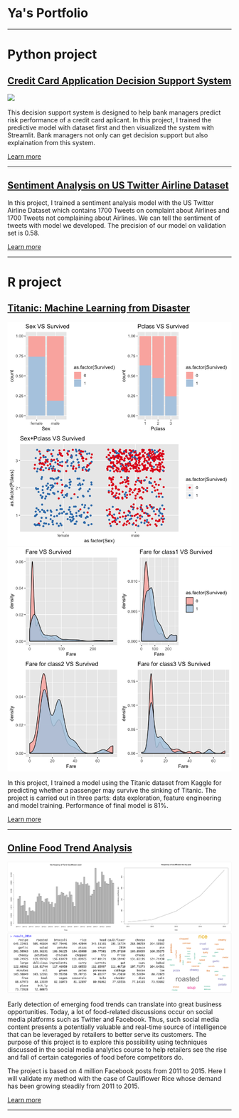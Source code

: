 # Ya's Portfolio

---

# Python project

## [Credit Card Application Decision Support System](https://yaliu0703.github.io/DecisionSupportSystem/)

<img src="https://github.com/yaliu0703/DecisionSupportSystem/blob/master/img/Decision%20Support%20System.jpg?raw=true"/>

This decision support system is designed to help bank managers predict risk performance of a credit card aplicant. In this project, I trained the predictive model with dataset first and then visualized the system with Streamlit. Bank managers not only can get decision support but also explaination from this system.


[Learn more](https://yaliu0703.github.io/DecisionSupportSystem/)


---


## [Sentiment Analysis on US Twitter Airline Dataset](/SentimentAnalysisOnUSTwitterAirlineDataset)

In this project, I trained a sentiment analysis model with the US Twitter Airline Dataset which contains 1700 Tweets on complaint about Airlines and 1700 Tweets not complaining about Airlines. We can tell the sentiment of tweets with model we developed. The precision of our model on validation set is 0.58.

[Learn more](/SentimentAnalysisOnUSTwitterAirlineDataset)

---

# R project

## [Titanic: Machine Learning from Disaster](https://yaliu0703.github.io/Titanic-Machine-Learning-from-Disaster/)

<img src="https://github.com/yaliu0703/Titanic-Machine-Learning-from-Disaster/raw/master/output_11_0.png"/>
<img src="https://github.com/yaliu0703/Titanic-Machine-Learning-from-Disaster/raw/master/output_23_0.png"/>


In this project, I trained a model using the Titanic dataset from Kaggle for predicting whether a passenger may survive the sinking of Titanic. The project is carried out in three parts: data exploration, feature engineering and model training. Performance of final model is 81%.

[Learn more](https://yaliu0703.github.io/Titanic-Machine-Learning-from-Disaster/)

---

## [Online Food Trend Analysis](https://yaliu0703.github.io/OnlineFoodTrendAnalysis/)

<img src="https://github.com/yaliu0703/OnlineFoodTrendAnalysis/blob/master/img/cauliflower%20viz%20chart.jpg?raw=true"/>
<img src="https://github.com/yaliu0703/OnlineFoodTrendAnalysis/blob/master/img/result+wordcloud_2014.jpg?raw=true"/>

Early detection of emerging food trends can translate into great business opportunities. Today, a lot of food-related discussions occur on social media platforms such as Twitter and Facebook. Thus, such social media content presents a potentially valuable and real-time source of intelligence that can be leveraged by retailers to better serve its customers. The purpose of this project is to explore this possibility using techniques discussed in the social media analytics course to help retailers see the rise and fall of certain categories of food before competitors do.

The project is based on 4 million Facebook posts from 2011 to 2015. Here I will validate my method with the case of Cauliflower Rice whose demand has been growing steadily from 2011 to 2015.

[Learn more](https://yaliu0703.github.io/OnlineFoodTrendAnalysis/)

---
